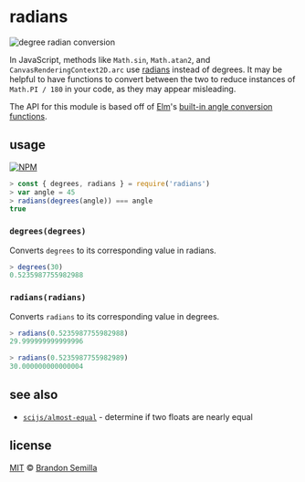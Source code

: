 # radians
![degree radian conversion](https://upload.wikimedia.org/wikipedia/commons/thumb/9/9a/Degree-Radian_Conversion.svg/400px-Degree-Radian_Conversion.svg.png)

In JavaScript, methods like `Math.sin`, `Math.atan2`, and `CanvasRenderingContext2D.arc` use [radians](https://en.wikipedia.org/wiki/Radian) instead of degrees. It may be helpful to have functions to convert between the two to reduce instances of `Math.PI / 180` in your code, as they may appear misleading.

The API for this module is based off of [Elm](http://elm-lang.org)'s [built-in angle conversion functions](http://package.elm-lang.org/packages/elm-lang/core/5.1.1/Basics#angle-conversions).

## usage
[![NPM](https://nodei.co/npm/radians.png?mini)](https://www.npmjs.com/package/radians)
```js
> const { degrees, radians } = require('radians')
> var angle = 45
> radians(degrees(angle)) === angle
true
```

### `degrees(degrees)`
Converts `degrees` to its corresponding value in radians.
```js
> degrees(30)
0.5235987755982988
```

### `radians(radians)`
Converts `radians` to its corresponding value in degrees.
```js
> radians(0.5235987755982988)
29.999999999999996

> radians(0.5235987755982989)
30.000000000000004
```

## see also
- [`scijs/almost-equal`](https://github.com/scijs/almost-equal) - determine if two floats are nearly equal

## license
[MIT](https://opensource.org/licenses/MIT) © [Brandon Semilla](https://git.io/semibran)
